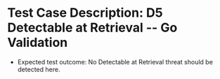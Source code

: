 # Test Case Description: D5 Detectable at Retrieval -- Go Validation
- Expected test outcome: No Detectable at Retrieval threat should be detected here.